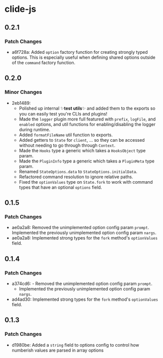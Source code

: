 # clide-js

## 0.2.1

### Patch Changes

- a6f728a: Added `option` factory function for creating strongly typed options. This is especially useful when defining shared options outside of the `command` factory function.

## 0.2.0

### Minor Changes

- 2eb1489:
  - Polished up internal ✨**test utils**✨ and added them to the exports so you can easily test you're CLIs and plugins!
  - Made the `logger` plugin more full featured with `prefix`, `logFile`, and `enabled` options, and util functions for enabling/disabling the logger during runtime.
  - Added `formatFileName` util function to exports.
  - Added getters to `State` for `client`, ... so they can be accessed without needing to go through through `Context`.
  - Made the `Hooks` type a generic which takes a `HooksObject` type param.
  - Made the `PluginInfo` type a generic which takes a `PluginMeta` type param.
  - Renamed `StateOptions.data` to `StateOptions.initialData`.
  - Refactored command resolution to ignore relative paths.
  - Fixed the `optionValues` type on `State.fork` to work with command types that have an optional `options` field.

## 0.1.5

### Patch Changes

- ae0a2a8: Removed the unimplemented option config param `prompt`. Implemented the previously unimplemented option config param `nargs`.
- ae0a2a8: Implemented strong types for the `fork` method's `optionValues` field.

## 0.1.4

### Patch Changes

- a374cd6: - Removed the unimplemented option config param `prompt`.
  - Implemented the previously unimplemented option config param `nargs`.
- ad4ad30: Implemented strong types for the `fork` method's `optionValues` field.

## 0.1.3

### Patch Changes

- d1980be: Added a `string` field to options config to control how numberish values are parsed in array options
